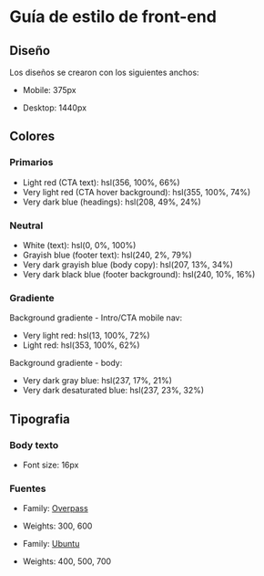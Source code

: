 # Guía de estilo de front-end

## Diseño

Los diseños se crearon con los siguientes anchos:

- Mobile: 375px

- Desktop: 1440px

## Colores

### Primarios

- Light red (CTA text): hsl(356, 100%, 66%)
- Very light red (CTA hover background): hsl(355, 100%, 74%)
- Very dark blue (headings): hsl(208, 49%, 24%)

### Neutral

- White (text): hsl(0, 0%, 100%)
- Grayish blue (footer text): hsl(240, 2%, 79%)
- Very dark grayish blue (body copy): hsl(207, 13%, 34%)
- Very dark black blue (footer background): hsl(240, 10%, 16%)

### Gradiente

Background gradiente - Intro/CTA mobile nav:

- Very light red: hsl(13, 100%, 72%)
- Light red: hsl(353, 100%, 62%)

Background gradiente - body:

- Very dark gray blue: hsl(237, 17%, 21%)
- Very dark desaturated blue: hsl(237, 23%, 32%)

## Tipografia

### Body texto

- Font size: 16px

### Fuentes

- Family: [Overpass](https://fonts.google.com/specimen/Overpass?preview.text_type=custom)
- Weights: 300, 600

- Family: [Ubuntu](https://fonts.google.com/specimen/Ubuntu?preview.text_type=custom)
- Weights: 400, 500, 700
